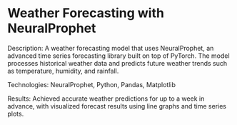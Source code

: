 # Weather Forecasting with NeuralProphet

Description:
A weather forecasting model that uses NeuralProphet, an advanced time series forecasting library built on top of PyTorch. The model processes historical weather data and predicts future weather trends such as temperature, humidity, and rainfall.

Technologies: NeuralProphet, Python, Pandas, Matplotlib

Results: Achieved accurate weather predictions for up to a week in advance, with visualized forecast results using line graphs and time series plots.

